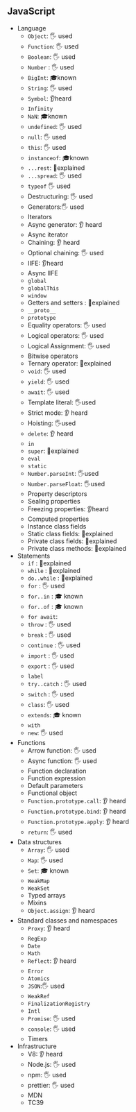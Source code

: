 ## JavaScript

- Language
  - `Object`: 🖐️ used
  - `Function`: 🖐️ used
  - `Boolean`: 🖐️ used
  - `Number` : 🖐️ used
  - `BigInt`: 🎓known
  - `String`: 🖐️ used
  - `Symbol`: 👂heard
  - `Infinity`
  - `NaN`: 🎓known
  - `undefined`: 🖐️ used
  - `null`: 🖐️ used
  - `this`: 🖐️ used
  - `instanceof`: 🎓known
  - `...rest`: 🙋explained
  - `...spread`: 🖐️ used
  - `typeof` 🖐️ used
  - Destructuring: 🖐️ used
  - Generators:🖐️ used
  - Iterators
  - Async generator: 👂 heard
  - Async iterator
  - Chaining: 👂 heard
  - Optional chaining: 🖐️ used
  - IIFE: 👂heard
  - Async IIFE
  - `global`
  - `globalThis`
  - `window`
  - Getters and setters : 🙋explained
  - `__proto__`
  - `prototype`
  - Equality operators: 🖐️ used
  - Logical operators: 🖐️ used
  - Logical Assignment: 🖐️ used
  - Bitwise operators
  - Ternary operator: 🙋explained
  - `void`: 🖐️ used
  - `yield`: 🖐️ used
  - `await`: 🖐️ used
  - Template literal: 🖐️used
  - Strict mode: 👂 heard
  - Hoisting: 🖐️used
  - `delete`: 👂 heard
  - `in`
  - `super`: 🙋explained
  - `eval`
  - `static`
  - `Number.parseInt`: 🖐️used
  - `Number.parseFloat`: 🖐️used
  - Property descriptors
  - Sealing properties
  - Freezing properties: 👂heard
  - Computed properties
  - Instance class fields
  - Static class fields: 🙋explained
  - Private class fields: 🙋explained
  - Private class methods: 🙋explained
- Statements
  - `if` : 🙋explained
  - `while` : 🙋explained
  - `do..while` : 🙋explained
  - `for` : 🖐️ used
  - `for..in` : 🎓 known
  - `for..of` : 🎓 known
  - `for await`:
  - `throw` : 🖐️ used
  - `break` : 🖐️ used
  - `continue` : 🖐️ used
  - `import` : 🖐️ used
  - `export` : 🖐️ used
  - `label`
  - `try..catch` : 🖐️ used
  - `switch` : 🖐️ used
  - `class`: 🖐️ used
  - `extends`: 🎓 known
  - `with`
  - `new`: 🖐️ used
- Functions
  - Arrow function: 🖐️ used
  - Async function: 🖐️ used
  - Function declaration
  - Function expression
  - Default parameters
  - Functional object
  - `Function.prototype.call`: 👂 heard
  - `Function.prototype.bind`: 👂 heard
  - `Function.prototype.apply`: 👂 heard
  - `return`: 🖐️ used
- Data structures
  - `Array`: 🖐️ used
  - `Map`: 🖐️ used
  - `Set`: 🎓 known
  - `WeakMap`
  - `WeakSet`
  - Typed arrays
  - Mixins
  - `Object.assign`: 👂 heard
- Standard classes and namespaces
  - `Proxy`: 👂 heard
  - `RegExp`
  - `Date`
  - `Math`
  - `Reflect`: 👂 heard
  - `Error`
  - `Atomics`
  - `JSON`:🖐️ used
  - `WeakRef`
  - `FinalizationRegistry`
  - `Intl`
  - `Promise`: 🖐️ used
  - `console`: 🖐️ used
  - Timers
- Infrastructure
  - V8: 👂 heard
  - Node.js: 🖐️ used
  - npm: 🖐️ used
  - prettier: 🖐️ used
  - MDN
  - TC39
